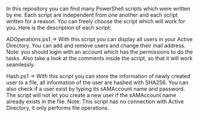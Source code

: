 In this repository you can find many PowerShell scripts which were written by me. Each script are independent from one another and each script written for a reason. You can freely choose the script which will work for you.
Here is the description of each script:

ADOperations.ps1 -> With this script you can display all users in your Active Directory. You can add and remove users and change their mail address. Note: you should login with an account which has the permissions to do the tasks. Also take a look at the comments inside the script, so that it will work seamlessly.

Hash.ps1 -> With this script you can store the information of newly created user to a file, all information of the user are hashed with SHA256. You can also check if a user exist by typing its sAMAccount name and password. The script will not let you create a new user if the sAMAccount name already exists in the file. Note: This script has no connection with Active Directory, it only performs file operations.

